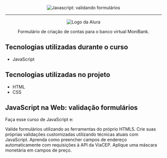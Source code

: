 <p align="center"> <img src="https://imgur.com/mIBmcEL.png" alt="Javascript: validando formulários"> </p>

<hr>

<p align="center"> <img src="https://github.com/MonicaHillman/aluraplay-requisicoes/blob/main/img/logo.png" alt="Logo da Alura"> </p>
<p align="center">Formulário de criação de contas para o banco virtual MoniBank.</p>

## Tecnologias utilizadas durante o curso
* JavaScript

## Tecnologias utilizadas no projeto
* HTML
* CSS

## JavaScript na Web: validação formulários
Faça esse curso de JavaScript e:

Valide formulários utilizando as ferramentas do próprio HTML5.
Crie suas próprias validações customizadas utilizando técnicas atuais com JavaScript.
Aprenda como preencher campos de endereço automaticamente com requisições à API da ViaCEP.
Aplique uma máscara monetária em campos de preço.
